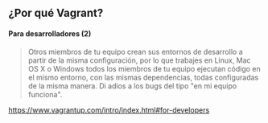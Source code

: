 ## ¿Por qué Vagrant?
#### Para desarrolladores (2)

> Otros miembros de tu equipo crean sus entornos de desarrollo a partir de la 
  misma configuración, por lo que trabajes en Linux, Mac OS X o Windows todos los
  miembros de tu equipo ejecutan código en el mismo entorno, con las mismas 
  dependencias, todas configuradas de la misma manera. Di adios a los bugs del tipo
  "en mi equipo funciona".
 

<a href="https://www.vagrantup.com/intro/index.html#for-developers" target="_blank" >https://www.vagrantup.com/intro/index.html#for-developers</a>